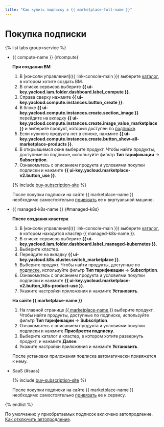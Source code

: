 ```yaml
---
title: "Как купить подписку в {{ marketplace-full-name }}"
---
```


# Покупка подписки

{% list tabs group=service %}

- {{ compute-name }} {#compute}

  **При создании ВМ**

  1. В [консоли управления]({{ link-console-main }}) выберите [каталог](../../../resource-manager/concepts/resources-hierarchy.md#folder), в котором хотите создать ВМ.
  1. В списке сервисов выберите **{{ ui-key.yacloud.iam.folder.dashboard.label_compute }}**.
  1. Справа сверху нажмите **{{ ui-key.yacloud.compute.instances.button_create }}**.
  1. В блоке **{{ ui-key.yacloud.compute.instances.create.section_image }}** перейдите на вкладку **{{ ui-key.yacloud.compute.instances.create.image_value_marketplace }}** и выберите продукт, который доступен по [подписке](../../concepts/users/subscription.md).
  1. Если нужного продукта нет в списке, нажмите **{{ ui-key.yacloud.compute.instances.create.button_show-all-marketplace-products }}**.
  1. В открывшемся окне выберите продукт. Чтобы найти продукты, доступные по подписке, используйте фильтр **Тип тарификации** → **Subscription**.
  1. Ознакомьтесь с описанием продукта и условиями покупки подписки и нажмите **{{ ui-key.yacloud.marketplace-v2.button_use }}**.

  {% include [buy-subscription-site](../../../_includes/marketplace/buy-subscription-site.md) %}

    После покупки подписки на сайте {{ marketplace-name }} необходимо самостоятельно [привязать](lock-subscription.md) ее к виртуальной машине.

- {{ managed-k8s-name }} {#managed-k8s}

  **После создания кластера**

  1. В [консоли управления]({{ link-console-main }}) выберите [каталог](../../../resource-manager/concepts/resources-hierarchy.md#folder), в котором находится кластер {{ managed-k8s-name }}.
  1. В списке сервисов выберите **{{ ui-key.yacloud.iam.folder.dashboard.label_managed-kubernetes }}**.
  1. Выберите кластер.
  1. Перейдите на вкладку **{{ ui-key.yacloud.k8s.cluster.switch_marketplace }}**.
  1. Выберите продукт. Чтобы найти продукты, доступные по [подписке](../../concepts/users/subscription.md), используйте фильтр **Тип тарификации** → **Subscription**.
  1. Ознакомьтесь с описанием продукта и условиями покупки подписки и нажмите **{{ ui-key.yacloud.marketplace-v2.button_k8s-product-use }}**.
  1. Укажите настройки приложения и нажмите **Установить**.

  **На сайте {{ marketplace-name }}**

  1. На главной странице [{{ marketplace-name }}](/marketplace) выберите продукт. Чтобы найти продукты, доступные по подписке, используйте фильтр **Тип тарификации** → **Subscription**.
  1. Ознакомьтесь с описанием продукта и условиями покупки подписки и нажмите **Приобрести подписку**.
  1. Выберите каталог и кластер, в котором хотите развернуть продукт, и нажмите **Далее**.
  1. Укажите настройки приложения и нажмите **Установить**.
  
  После установки приложения подписка автоматически привяжется к нему.

- SaaS {#saas}

  {% include [buy-subscription-site](../../../_includes/marketplace/buy-subscription-site.md) %}

    После покупки подписки на сайте {{ marketplace-name }} необходимо самостоятельно [привязать](lock-subscription.md) ее к сервису.

{% endlist %}

По умолчанию у приобретаемых подписок включено автопродление. [Как отключить автопродление](cancel-subscription.md).